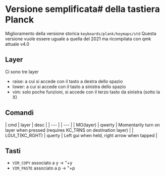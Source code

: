 # Versione semplificata# della tastiera Planck

Miglioramento della versione storica  `keyboards/plank/keymaps/std`
Questa versione vuole essere uguale a quella del 2021 ma ricompilata con qmk attuale v4.0

## Layer

Ci sono tre layer
- raise: a cui si accede con il tasto a destra dello spazio
- lower: a cui si accede con il tasto a sinistra dello spazio
- vim: solo poche funzioni, si accede con il terzo tasto da sinistra (sotto la X)


## Comandi

| cmd             | layer  | desc                                                                           |
| ---             |        | ---                                                                            |
| MO(layer)       | qwerty | Momentarily turn on layer when pressed (requires KC_TRNS on destination layer) |
| LGUI_T(KC_RGHT) | querty | Left gui when held, right arrow when tapped                                    |

## Tasti

- `VIM_COPY`  associato a y -> "+y
- `VIM_PASTE` associato a p -> "+p
